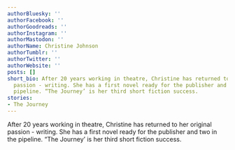 ```yaml
---
authorBluesky: ''
authorFacebook: ''
authorGoodreads: ''
authorInstagram: ''
authorMastodon: ''
authorName: Christine Johnson
authorTumblr: ''
authorTwitter: ''
authorWebsite: ''
posts: []
short_bio: After 20 years working in theatre, Christine has returned to her original
  passion - writing. She has a first novel ready for the publisher and two in the
  pipeline. “The Journey’ is her third short fiction success.
stories:
- The Journey
---
```


After 20 years working in theatre, Christine has returned to her original passion - writing. She has a first novel ready for the publisher and two in the pipeline. “The Journey’ is her third short fiction success.